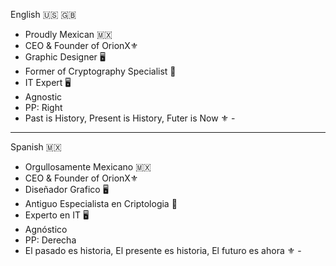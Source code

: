 English 🇺🇸 🇬🇧

- Proudly Mexican 🇲🇽
- CEO & Founder of OrionX⚜
- Graphic Designer 🖥️
- Former of Cryptography Specialist 🔐
- IT Expert 🖥️
- Agnostic 
- PP: Right
- Past is History, Present is History, Futer is Now ⚜ -

-----------------------------------------------------------------

Spanish 🇲🇽

- Orgullosamente Mexicano 🇲🇽
- CEO & Founder of OrionX⚜
- Diseñador Grafico 🖥️
- Antiguo Especialista en Criptologia 🔐
- Experto en IT 🖥️
- Agnóstico 
- PP: Derecha
- El pasado es historia, El presente es historia, El futuro es ahora ⚜ -

<!---
maudv17/maudv17 is a ✨ special ✨ repository because its `README.md` (this file) appears on your GitHub profile.
You can click the Preview link to take a look at your changes.
--->
